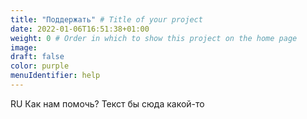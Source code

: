 ```yaml
---
title: "Поддержать" # Title of your project
date: 2022-01-06T16:51:38+01:00
weight: 0 # Order in which to show this project on the home page
image:
draft: false
color: purple
menuIdentifier: help
---
```


RU Как нам помочь? Текст бы сюда какой-то
